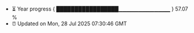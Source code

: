 - ⏳ Year progress { █████████████████▁▁▁▁▁▁▁▁▁▁▁▁▁ } 57.07 %
- ⏰ Updated on Mon, 28 Jul 2025 07:30:46 GMT


